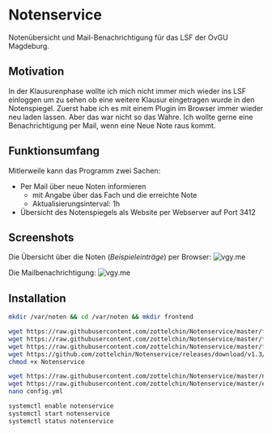 # Notenservice
Notenübersicht und Mail-Benachrichtigung für das LSF der OvGU Magdeburg.

## Motivation
In der Klausurenphase wollte ich mich nicht immer mich wieder ins LSF einloggen um zu sehen ob eine weitere Klausur eingetragen wurde in den Notenspiegel. Zuerst habe ich es mit einem Plugin im Browser immer wieder neu laden lassen. Aber das war nicht so das Wahre.
Ich wollte gerne eine Benachrichtigung per Mail, wenn eine Neue Note raus kommt.

## Funktionsumfang
Mitlerweile kann das Programm zwei Sachen:
- Per Mail über neue Noten informieren 
  - mit Angabe über das Fach und die erreichte Note
  - Aktualisierungsinterval: 1h
- Übersicht des Notenspiegels als Website per Webserver auf Port 3412

## Screenshots
Die Übersicht über die Noten (_Beispieleinträge_) per Browser:
![vgy.me](https://vgy.me/SViMg1.png)

Die Mailbenachrichtigung:
![vgy.me](https://vgy.me/MyXXUW.png)
## Installation
```bash
mkdir /var/noten && cd /var/noten && mkdir frontend

wget https://raw.githubusercontent.com/zottelchin/Notenservice/master/frontend/milligram.min.css -O frontend/milligram.min.css  
wget https://raw.githubusercontent.com/zottelchin/Notenservice/master/frontend/notenuebersicht.html -O frontend/notenuebersicht.html  
wget https://raw.githubusercontent.com/zottelchin/Notenservice/master/frontend/vue.min.js -O frontend/vue.min.js
wget https://github.com/zottelchin/Notenservice/releases/download/v1.3/Notenservice  
chmod +x Notenservice

wget https://raw.githubusercontent.com/zottelchin/Notenservice/master/notenservice.service -O /etc/systemd/system/notenservice.service
wget https://raw.githubusercontent.com/zottelchin/Notenservice/master/example.config.yml -O config.yml
nano config.yml

systemctl enable notenservice
systemctl start notenservice
systemctl status notenservice

```
